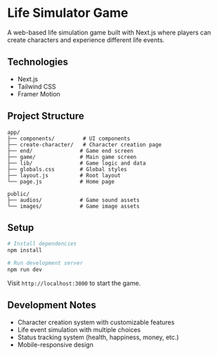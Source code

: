 # Life Simulator Game

A web-based life simulation game built with Next.js where players can create characters and experience different life events.

## Technologies

- Next.js
- Tailwind CSS
- Framer Motion

## Project Structure

```
app/
├── components/         # UI components
├── create-character/   # Character creation page
├── end/               # Game end screen
├── game/              # Main game screen
├── lib/               # Game logic and data
├── globals.css        # Global styles
├── layout.js          # Root layout
└── page.js            # Home page

public/
├── audios/            # Game sound assets
└── images/            # Game image assets
```

## Setup

```bash
# Install dependencies
npm install

# Run development server
npm run dev
```

Visit `http://localhost:3000` to start the game.

## Development Notes

- Character creation system with customizable features
- Life event simulation with multiple choices
- Status tracking system (health, happiness, money, etc.)
- Mobile-responsive design